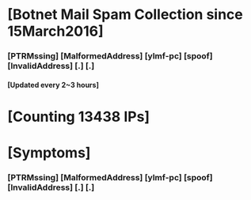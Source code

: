 # [Botnet Mail Spam Collection since 15March2016]
### [PTRMssing] [MalformedAddress] [ylmf-pc] [spoof] [InvalidAddress] [.] [.]
#### [Updated every 2~3 hours]

# [Counting 13438 IPs]

# [Symptoms] 
###   [PTRMssing] [MalformedAddress] [ylmf-pc] [spoof] [InvalidAddress] [.] [.]
